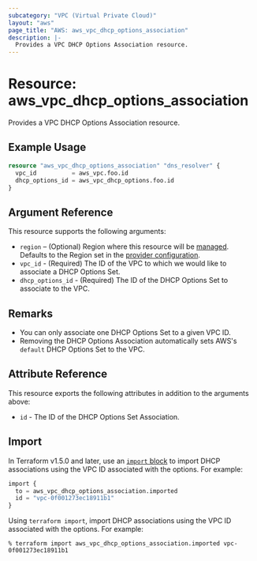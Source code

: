 ```yaml
---
subcategory: "VPC (Virtual Private Cloud)"
layout: "aws"
page_title: "AWS: aws_vpc_dhcp_options_association"
description: |-
  Provides a VPC DHCP Options Association resource.
---
```


# Resource: aws_vpc_dhcp_options_association

Provides a VPC DHCP Options Association resource.

## Example Usage

```terraform
resource "aws_vpc_dhcp_options_association" "dns_resolver" {
  vpc_id          = aws_vpc.foo.id
  dhcp_options_id = aws_vpc_dhcp_options.foo.id
}
```

## Argument Reference

This resource supports the following arguments:

* `region` – (Optional) Region where this resource will be [managed](https://docs.aws.amazon.com/general/latest/gr/rande.html#regional-endpoints). Defaults to the Region set in the [provider configuration](https://registry.terraform.io/providers/hashicorp/aws/latest/docs#aws-configuration-reference).
* `vpc_id` - (Required) The ID of the VPC to which we would like to associate a DHCP Options Set.
* `dhcp_options_id` - (Required) The ID of the DHCP Options Set to associate to the VPC.

## Remarks

* You can only associate one DHCP Options Set to a given VPC ID.
* Removing the DHCP Options Association automatically sets AWS's `default` DHCP Options Set to the VPC.

## Attribute Reference

This resource exports the following attributes in addition to the arguments above:

* `id` - The ID of the DHCP Options Set Association.

## Import

In Terraform v1.5.0 and later, use an [`import` block](https://developer.hashicorp.com/terraform/language/import) to import DHCP associations using the VPC ID associated with the options. For example:

```terraform
import {
  to = aws_vpc_dhcp_options_association.imported
  id = "vpc-0f001273ec18911b1"
}
```

Using `terraform import`, import DHCP associations using the VPC ID associated with the options. For example:

```console
% terraform import aws_vpc_dhcp_options_association.imported vpc-0f001273ec18911b1
```
